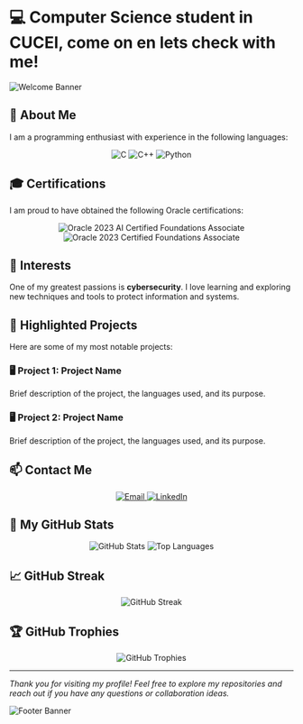 # 💻 **Computer Science student in CUCEI, come on en lets check with me!**

![Welcome Banner](https://raw.githubusercontent.com/yourusername/yourrepo/main/path/to/image.png)

## 📜 **About Me**
I am a programming enthusiast with experience in the following languages:
<div align="center">
  <img src="https://img.shields.io/badge/C-00599C?style=for-the-badge&logo=c&logoColor=white" alt="C">
  <img src="https://img.shields.io/badge/C++-00599C?style=for-the-badge&logo=c%2B%2B&logoColor=white" alt="C++">
  <img src="https://img.shields.io/badge/Python-3776AB?style=for-the-badge&logo=python&logoColor=white" alt="Python">
</div>

## 🎓 **Certifications**
I am proud to have obtained the following Oracle certifications:
<div align="center">
  <img src="https://img.shields.io/badge/Oracle%20Cloud%20Infrastructure-2023%20AI%20Certified%20Foundations%20Associate-red?style=for-the-badge" alt="Oracle 2023 AI Certified Foundations Associate">
  <img src="https://img.shields.io/badge/Oracle%20Cloud%20Infrastructure-2023%20Certified%20Foundations%20Associate-red?style=for-the-badge" alt="Oracle 2023 Certified Foundations Associate">
</div>

## 🔐 **Interests**
One of my greatest passions is **cybersecurity**. I love learning and exploring new techniques and tools to protect information and systems.

## 📂 **Highlighted Projects**
Here are some of my most notable projects:

### 🖥️ **Project 1: Project Name**
Brief description of the project, the languages used, and its purpose.

### 🖥️ **Project 2: Project Name**
Brief description of the project, the languages used, and its purpose.

## 📫 **Contact Me**
<div align="center">
  <a href="mailto:arturo.gonzalez8019@alumnos.udg.mx">
    <img src="https://img.shields.io/badge/Email-D14836?style=for-the-badge&logo=gmail&logoColor=white" alt="Email">
  </a>
  <a href="https://www.linkedin.com/in/said-gonzalez-73a03a21a">
    <img src="https://img.shields.io/badge/LinkedIn-0077B5?style=for-the-badge&logo=linkedin&logoColor=white" alt="LinkedIn">
  </a>
</div>

## 🌟 **My GitHub Stats**
<div align="center">
  <img src="https://github-readme-stats.vercel.app/api?username=MrDeveloper25&show_icons=true&theme=radical" alt="GitHub Stats" />
  <img src="https://github-readme-stats.vercel.app/api/top-langs/?username=MrDeveloper25&layout=compact&theme=radical" alt="Top Languages" />
</div>

## 📈 **GitHub Streak**
<div align="center">
  <img src="https://github-readme-streak-stats.herokuapp.com/?user=MrDeveloper25&theme=radical" alt="GitHub Streak" />
</div>

## 🏆 **GitHub Trophies**
<div align="center">
  <img src="https://github-profile-trophy.vercel.app/?username=MrDeveloper25&theme=radical" alt="GitHub Trophies" />
</div>

---

*Thank you for visiting my profile! Feel free to explore my repositories and reach out if you have any questions or collaboration ideas.*

![Footer Banner](https://via.placeholder.com/1200x200.png?text=Let's+Code+Together!+%7C+Join+Me+on+This+Journey)

